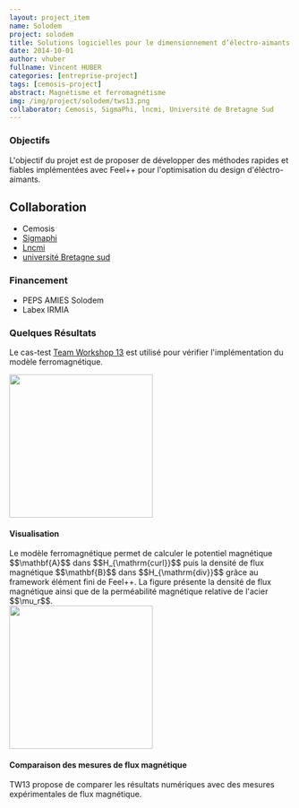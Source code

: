 ```yaml
---
layout: project_item
name: Solodem
project: solodem
title: Solutions logicielles pour le dimensionnement d’électro-aimants
date: 2014-10-01
author: vhuber
fullname: Vincent HUBER
categories: [entreprise-project]
tags: [cemosis-project]
abstract: Magnétisme et ferromagnétisme
img: /img/project/solodem/tws13.png
collaborator: Cemosis, SigmaPhi, lncmi, Université de Bretagne Sud
---
```




### Objectifs

L'objectif du projet est de proposer de développer des méthodes
rapides et fiables implémentées avec Feel++ pour l'optimisation du
design d'éléctro-aimants.

## Collaboration

- Cemosis 
- [Sigmaphi](http://www.sigmaphi.fr/)
- [Lncmi](http://www.cemosis.fr/interdisciplinary-physics-project/2015/08/17/hifimagnet/)
- [université Bretagne sud](http://www.univ-ubs.fr/)

### Financement

- PEPS AMIES Solodem
- Labex IRMIA

### Quelques Résultats

Le cas-test
[Team Workshop 13](http://www.emeraldinsight.com/doi/abs/10.1108/eb010140)
est utilisé pour vérifier l'implémentation du modèle ferromagnétique.

<div class="media">
<div class="media-left">
<a href="#">
<img class="media-object" src="/img/project/solodem/tws13.png" width="256 ">
</a>
</div>
<div class="media-body">
<h4 class="media-heading">Visualisation</h4>
 Le modèle ferromagnétique permet de calculer le potentiel magnétique $$\mathbf{A}$$ dans $$H_{\mathrm{curl}}$$ puis la densité de flux magnétique $$\mathbf{B}$$ dans $$H_{\mathrm{div}}$$ grâce au framework élément fini de Feel++. La figure présente la densité de flux magnétique ainsi que de la perméabilité magnétique relative de l'acier $$\mu_r$$.
</div>
</div>

<div class="media">
<div class="media-left">
<a href="#">
<img class="media-object" src="/img/project/solodem/comparison.png" width="256">
</a>
</div>
<div class="media-body">

<h4 class="media-heading">Comparaison des mesures de flux magnétique</h4>

TW13 propose de comparer les résultats numériques avec des mesures
expérimentales de flux magnétique.

</div>
</div>

